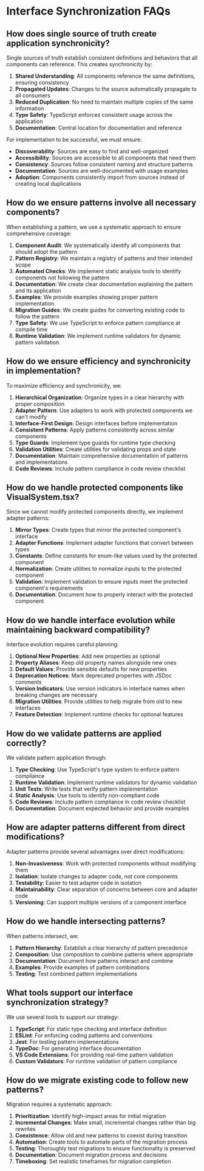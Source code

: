 
# Interface Synchronization FAQs

## How does single source of truth create application synchronicity?

Single sources of truth establish consistent definitions and behaviors that all components can reference. This creates synchronicity by:

1. **Shared Understanding**: All components reference the same definitions, ensuring consistency
2. **Propagated Updates**: Changes to the source automatically propagate to all consumers
3. **Reduced Duplication**: No need to maintain multiple copies of the same information
4. **Type Safety**: TypeScript enforces consistent usage across the application
5. **Documentation**: Central location for documentation and reference

For implementation to be successful, we must ensure:

- **Discoverability**: Sources are easy to find and well-organized
- **Accessibility**: Sources are accessible to all components that need them
- **Consistency**: Sources follow consistent naming and structure patterns
- **Documentation**: Sources are well-documented with usage examples
- **Adoption**: Components consistently import from sources instead of creating local duplications

## How do we ensure patterns involve all necessary components?

When establishing a pattern, we use a systematic approach to ensure comprehensive coverage:

1. **Component Audit**: We systematically identify all components that should adopt the pattern
2. **Pattern Registry**: We maintain a registry of patterns and their intended scope
3. **Automated Checks**: We implement static analysis tools to identify components not following the pattern
4. **Documentation**: We create clear documentation explaining the pattern and its application
5. **Examples**: We provide examples showing proper pattern implementation
6. **Migration Guides**: We create guides for converting existing code to follow the pattern
7. **Type Safety**: We use TypeScript to enforce pattern compliance at compile time
8. **Runtime Validation**: We implement runtime validators for dynamic pattern validation

## How do we ensure efficiency and synchronicity in implementation?

To maximize efficiency and synchronicity, we:

1. **Hierarchical Organization**: Organize types in a clear hierarchy with proper composition
2. **Adapter Pattern**: Use adapters to work with protected components we can't modify
3. **Interface-First Design**: Design interfaces before implementation
4. **Consistent Patterns**: Apply patterns consistently across similar components
5. **Type Guards**: Implement type guards for runtime type checking
6. **Validation Utilities**: Create utilities for validating props and state
7. **Documentation**: Maintain comprehensive documentation of patterns and implementations
8. **Code Reviews**: Include pattern compliance in code review checklist

## How do we handle protected components like VisualSystem.tsx?

Since we cannot modify protected components directly, we implement adapter patterns:

1. **Mirror Types**: Create types that mirror the protected component's interface
2. **Adapter Functions**: Implement adapter functions that convert between types
3. **Constants**: Define constants for enum-like values used by the protected component
4. **Normalization**: Create utilities to normalize inputs to the protected component
5. **Validation**: Implement validation to ensure inputs meet the protected component's requirements
6. **Documentation**: Document how to properly interact with the protected component

## How do we handle interface evolution while maintaining backward compatibility?

Interface evolution requires careful planning:

1. **Optional New Properties**: Add new properties as optional
2. **Property Aliases**: Keep old property names alongside new ones
3. **Default Values**: Provide sensible defaults for new properties
4. **Deprecation Notices**: Mark deprecated properties with JSDoc comments
5. **Version Indicators**: Use version indicators in interface names when breaking changes are necessary
6. **Migration Utilities**: Provide utilities to help migrate from old to new interfaces
7. **Feature Detection**: Implement runtime checks for optional features

## How do we validate patterns are applied correctly?

We validate pattern application through:

1. **Type Checking**: Use TypeScript's type system to enforce pattern compliance
2. **Runtime Validation**: Implement runtime validators for dynamic validation
3. **Unit Tests**: Write tests that verify pattern implementation
4. **Static Analysis**: Use tools to identify non-compliant code
5. **Code Reviews**: Include pattern compliance in code review checklist
6. **Documentation**: Document expected behavior and provide examples

## How are adapter patterns different from direct modifications?

Adapter patterns provide several advantages over direct modifications:

1. **Non-Invasiveness**: Work with protected components without modifying them
2. **Isolation**: Isolate changes to adapter code, not core components
3. **Testability**: Easier to test adapter code in isolation
4. **Maintainability**: Clear separation of concerns between core and adapter code
5. **Versioning**: Can support multiple versions of a component interface

## How do we handle intersecting patterns?

When patterns intersect, we:

1. **Pattern Hierarchy**: Establish a clear hierarchy of pattern precedence
2. **Composition**: Use composition to combine patterns where appropriate
3. **Documentation**: Document how patterns interact and combine
4. **Examples**: Provide examples of pattern combinations
5. **Testing**: Test combined pattern implementations

## What tools support our interface synchronization strategy?

We use several tools to support our strategy:

1. **TypeScript**: For static type checking and interface definition
2. **ESLint**: For enforcing coding patterns and conventions
3. **Jest**: For testing pattern implementations
4. **TypeDoc**: For generating interface documentation
5. **VS Code Extensions**: For providing real-time pattern validation
6. **Custom Validators**: For runtime validation of pattern compliance

## How do we migrate existing code to follow new patterns?

Migration requires a systematic approach:

1. **Prioritization**: Identify high-impact areas for initial migration
2. **Incremental Changes**: Make small, incremental changes rather than big rewrites
3. **Coexistence**: Allow old and new patterns to coexist during transition
4. **Automation**: Create tools to automate parts of the migration process
5. **Testing**: Thoroughly test migrations to ensure functionality is preserved
6. **Documentation**: Document migration process and decisions
7. **Timeboxing**: Set realistic timeframes for migration completion
